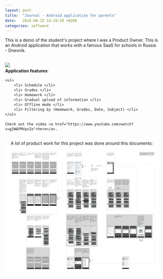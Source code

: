 ```yaml
---
layout: post
title:  "Journal - Android application for parents"
date:   2016-08-15 14:19:20 +0200
categories: software
---
```


This is a demo of the student's project where I was a Product Owner. This is an Android application that works with a famous SaaS for schools in Russia - Dnevnik.

<br>
<div>
  <div class="text-col text-col-1">
    <div style="text-align:left;"><img src="/assets/2016-08-15-demo.gif"></div>
  </div>

  <div class="text-col text-col-2">
    <b>Application features</b>:

    <ul>
        <li> Schedule </li>
        <li> Grades </li>
        <li> Homework </li>
        <li> Gradual upload of information </li>
        <li> Offline mode </li>
        <li> Filtering by (Homework, Grades, Date, Subject) </li>
    </ul>

    Check out the video <a href="https://www.youtube.com/watch?v=g2WAFMVpxIo">here</a>.  
  </div>

  <br>
</div>

<div align="center">
  A lot of product work for this project was done around this documents:  

  <img src="/assets/2016-08-15-wireframe.png">
</div>
